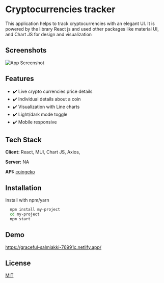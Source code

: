 
# Cryptocurrencies tracker

This application helps to track cryptocurrencies with an elegant UI. It is powered by the library React js and used other packages like material UI, and Chart JS for design and visualization



## Screenshots

![App Screenshot](https://i.postimg.cc/GtM9576B/ss.png)


## Features

- :heavy_check_mark:	Live crypto currencies price details 
- :heavy_check_mark: Individual details about a coin
- :heavy_check_mark: Visualization with Line charts 
- :heavy_check_mark: Light/dark mode toggle
- :heavy_check_mark: Mobile responsive


## Tech Stack

**Client:** React, MUI, Chart JS, Axios, 

**Server:** NA

**API:** [coingeko](https://www.coingecko.com/en/api)




## Installation

Install with npm/yarn

```bash
  npm install my-project
  cd my-project
  npm start
```
    
## Demo

https://graceful-salmiakki-76991c.netlify.app/


## License

[MIT](https://choosealicense.com/licenses/mit/)

